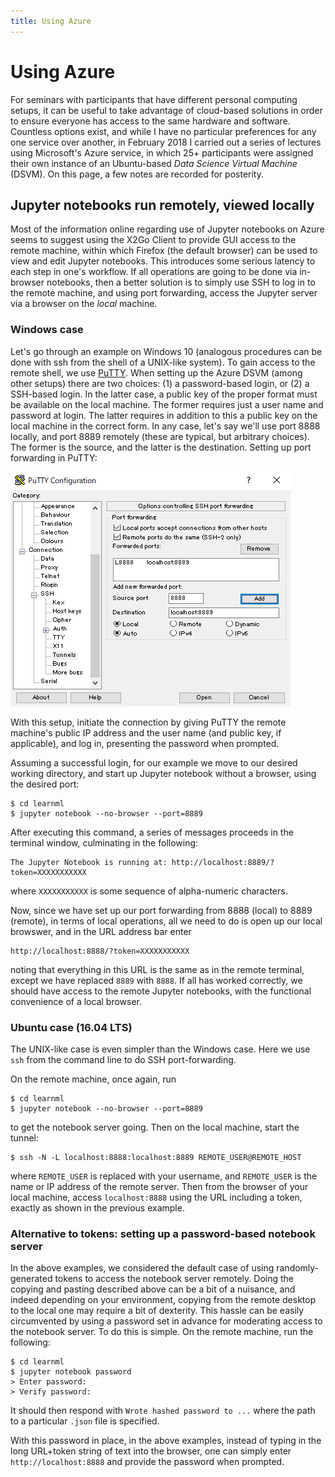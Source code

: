```yaml
---
title: Using Azure
---
```


# Using Azure

For seminars with participants that have different personal computing setups, it can be useful to take advantage of cloud-based solutions in order to ensure everyone has access to the same hardware and software. Countless options exist, and while I have no particular preferences for any one service over another, in February 2018 I carried out a series of lectures using Microsoft's Azure service, in which 25+ participants were assigned their own instance of an Ubuntu-based *Data Science Virtual Machine* (DSVM). On this page, a few notes are recorded for posterity.

## Jupyter notebooks run remotely, viewed locally

Most of the information online regarding use of Jupyter notebooks on Azure seems to suggest using the X2Go Client to provide GUI access to the remote machine, within which Firefox (the default browser) can be used to view and edit Jupyter notebooks. This introduces some serious latency to each step in one's workflow. If all operations are going to be done via in-browser notebooks, then a better solution is to simply use SSH to log in to the remote machine, and using port forwarding, access the Jupyter server via a browser on the *local* machine.

### Windows case

Let's go through an example on Windows 10 (analogous procedures can be done with ssh from the shell of a UNIX-like system). To gain access to the remote shell, we use <a href="https://www.putty.org/">PuTTY</a>. When setting up the Azure DSVM (among other setups) there are two choices: (1) a password-based login, or (2) a SSH-based login. In the latter case, a public key of the proper format must be available on the local machine. The former requires just a user name and password at login. The latter requires in addition to this a public key on the local machine in the correct form. In any case, let's say we'll use port 8888 locally, and port 8889 remotely (these are typical, but arbitrary choices). The former is the source, and the latter is the destination. Setting up port forwarding in PuTTY:

<img src="img/portforward_putty.png" alt="IMG: Port forwarding using Putty" />

With this setup, initiate the connection by giving PuTTY the remote machine's public IP address and the user name (and public key, if applicable), and log in, presenting the password when prompted.

Assuming a successful login, for our example we move to our desired working directory, and start up Jupyter notebook without a browser, using the desired port:

```
$ cd learnml
$ jupyter notebook --no-browser --port=8889
```

After executing this command, a series of messages proceeds in the terminal window, culminating in the following:

```
The Jupyter Notebook is running at: http://localhost:8889/?token=XXXXXXXXXXX
```

where `XXXXXXXXXXX` is some sequence of alpha-numeric characters.

Now, since we have set up our port forwarding from 8888 (local) to 8889 (remote), in terms of local operations, all we need to do is open up our local browswer, and in the URL address bar enter

```
http://localhost:8888/?token=XXXXXXXXXXX
```

noting that everything in this URL is the same as in the remote terminal, except we have replaced `8889` with `8888`. If all has worked correctly, we should have access to the remote Jupyter notebooks, with the functional convenience of a local browser.

### Ubuntu case (16.04 LTS)

The UNIX-like case is even simpler than the Windows case. Here we use `ssh` from the command line to do SSH port-forwarding.

On the remote machine, once again, run

```
$ cd learnml
$ jupyter notebook --no-browser --port=8889
```

to get the notebook server going. Then on the local machine, start the tunnel:

```
$ ssh -N -L localhost:8888:localhost:8889 REMOTE_USER@REMOTE_HOST
```

where `REMOTE_USER` is replaced with your username, and `REMOTE_USER` is the name or IP address of the remote server. Then from the browser of your local machine, access `localhost:8888` using the URL including a token, exactly as shown in the previous example.


### Alternative to tokens: setting up a password-based notebook server

In the above examples, we considered the default case of using randomly-generated tokens to access the notebook server remotely. Doing the copying and pasting described above can be a bit of a nuisance, and indeed depending on your environment, copying from the remote desktop to the local one may require a bit of dexterity. This hassle can be easily circumvented by using a password set in advance for moderating access to the notebook server. To do this is simple. On the remote machine, run the following:

```
$ cd learnml
$ jupyter notebook password
> Enter password:
> Verify password:
```
It should then respond with `Wrote hashed password to ...` where the path to a particular `.json` file is specified.

With this password in place, in the above examples, instead of typing in the long URL+token string of text into the browser, one can simply enter `http://localhost:8888` and provide the password when prompted.
